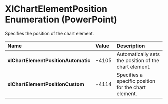 
# XlChartElementPosition Enumeration (PowerPoint)

Specifies the position of the chart element.



|**Name**|**Value**|**Description**|
|:-----|:-----|:-----|
|**xlChartElementPositionAutomatic**|-4105|Automatically sets the position of the chart element.|
|**xlChartElementPositionCustom**|-4114|Specifies a specific position for the chart element.|
